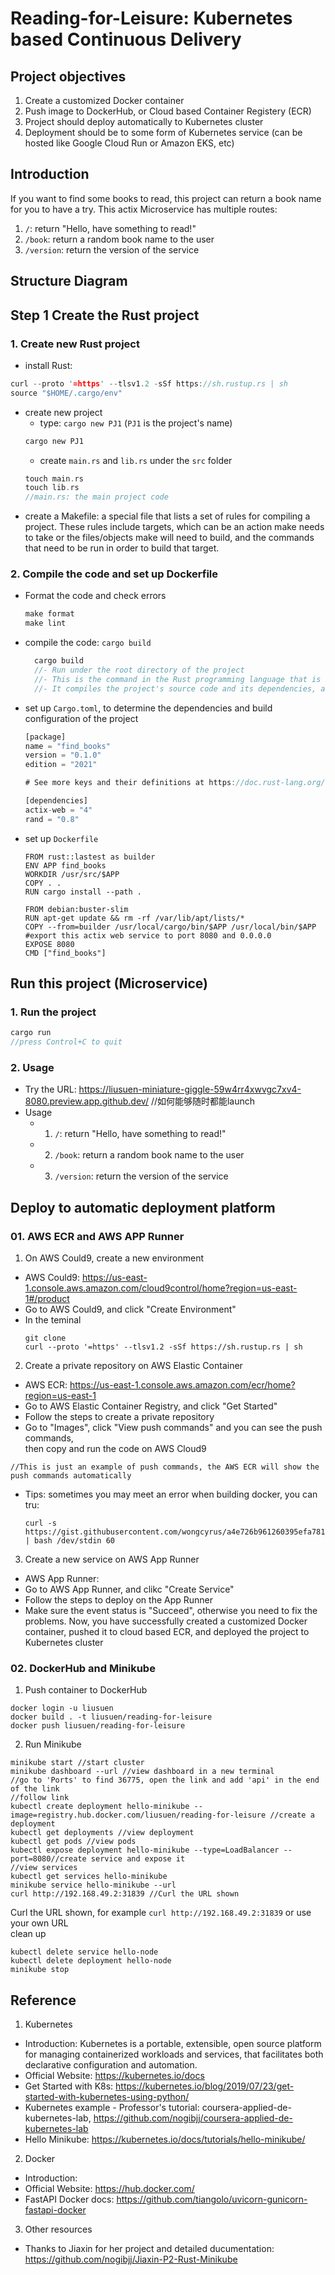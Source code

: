 # Reading-for-Leisure: Kubernetes based Continuous Delivery
## Project objectives
1. Create a customized Docker container
2. Push image to DockerHub, or Cloud based Container Registery (ECR)
3. Project should deploy automatically to Kubernetes cluster
4. Deployment should be to some form of Kubernetes service (can be hosted like Google Cloud Run or Amazon EKS, etc)
## Introduction
If you want to find some books to read, this project can return a book name for you to have a try.
This actix Microservice has multiple routes:
1. `/`: return "Hello, have something to read!"
2. `/book`: return a random book name to the user
3. `/version`: return the version of the service
## Structure Diagram
## Step 1 Create the Rust project
### 1. Create new Rust project
- install Rust:
```Rust
curl --proto '=https' --tlsv1.2 -sSf https://sh.rustup.rs | sh
source "$HOME/.cargo/env"
```
- create new project
  - type: `cargo new PJ1` (`PJ1` is the project's name)
  ```Rust
  cargo new PJ1
  ```
  - create `main.rs` and `lib.rs` under the `src` folder
  ```Rust
  touch main.rs
  touch lib.rs
  //main.rs: the main project code
  ```
- create a Makefile: a special file that lists a set of rules for compiling a project. These rules include targets, which can be an action make needs to take or the files/objects make will need to build, and the commands that need to be run in order to build that target.
### 2. Compile the code and set up Dockerfile
- Format the code and check errors
  ```Rust
  make format
  make lint
  ```
- compile the code: `cargo build`
  ```Rust
    cargo build
    //- Run under the root directory of the project
    //- This is the command in the Rust programming language that is used to compile a Rust project. 
    //- It compiles the project's source code and its dependencies, and produces an executable binary file.
  ```
- set up `Cargo.toml`, to determine the dependencies and build configuration of the project
  ```Rust
  [package]
  name = "find_books"
  version = "0.1.0"
  edition = "2021"

  # See more keys and their definitions at https://doc.rust-lang.org/cargo/reference/manifest.html

  [dependencies]
  actix-web = "4"
  rand = "0.8"
  ```
- set up `Dockerfile`
  ```
  FROM rust::lastest as builder
  ENV APP find_books
  WORKDIR /usr/src/$APP
  COPY . .
  RUN cargo install --path .
  
  FROM debian:buster-slim
  RUN apt-get update && rm -rf /var/lib/apt/lists/*
  COPY --from=builder /usr/local/cargo/bin/$APP /usr/local/bin/$APP
  #export this actix web service to port 8080 and 0.0.0.0
  EXPOSE 8080
  CMD ["find_books"]
  ```

## Run this project (Microservice)
### 1. Run the project
  ```Rust
  cargo run
  //press Control+C to quit
  ```
### 2. Usage
- Try the URL: https://liusuen-miniature-giggle-59w4rr4xwvgc7xv4-8080.preview.app.github.dev/
//如何能够随时都能launch
- Usage
  - 1. `/`: return "Hello, have something to read!"
  - 2. `/book`: return a random book name to the user
  - 3. `/version`: return the version of the service
### 
  
## Deploy to automatic deployment platform
### 01. AWS ECR and AWS APP Runner
1. On AWS Could9, create a new environment
- AWS Could9: https://us-east-1.console.aws.amazon.com/cloud9control/home?region=us-east-1#/product
- Go to AWS Could9, and click "Create Environment" 
- In the teminal
  ```
  git clone
  curl --proto '=https' --tlsv1.2 -sSf https://sh.rustup.rs | sh
  ```
2. Create a private repository on AWS Elastic Container
- AWS ECR: https://us-east-1.console.aws.amazon.com/ecr/home?region=us-east-1
- Go to AWS Elastic Container Registry, and click "Get Started"
- Follow the steps to create a private repository
- Go to "Images", click "View push commands" and you can see the push commands,  
then copy and run the code on AWS Cloud9
```
//This is just an example of push commands, the AWS ECR will show the push commands automatically

```
- Tips: sometimes you may meet an error when building docker, you can tru:
  ```
  curl -s https://gist.githubusercontent.com/wongcyrus/a4e726b961260395efa7811cab0b4516/raw/6a045f51acb2338bb2149024a28621db2abfcaab/resize.sh | bash /dev/stdin 60
  ```
3. Create a new service on AWS App Runner
- AWS App Runner: 
- Go to AWS App Runner, and clikc "Create Service"
- Follow the steps to deploy on the App Runner
- Make sure the event status is "Succeed", otherwise you need to fix the problems.
Now, you have successfully created a customized Docker container, pushed it to cloud based ECR, and deployed the project to Kubernetes cluster   
### 02. DockerHub and Minikube
1. Push container to DockerHub
  ```
  docker login -u liusuen
  docker build . -t liusuen/reading-for-leisure
  docker push liusuen/reading-for-leisure
  ```
2. Run Minikube
  ```
  minikube start //start cluster
  minikube dashboard --url //view dashboard in a new terminal
  //go to 'Ports' to find 36775, open the link and add 'api' in the end of the link
  //follow link
  kubectl create deployment hello-minikube --image=registry.hub.docker.com/liusuen/reading-for-leisure //create a deployment
  kubectl get deployments //view deployment
  kubectl get pods //view pods
  kubectl expose deployment hello-minikube --type=LoadBalancer --port=8080//create service and expose it
  //view services
  kubectl get services hello-minikube
  minikube service hello-minikube --url
  curl http://192.168.49.2:31839 //Curl the URL shown
  ```
  Curl the URL shown, for example `curl http://192.168.49.2:31839` or use your own URL  
  clean up
  ```
  kubectl delete service hello-node
  kubectl delete deployment hello-node
  minikube stop
  ```
## Reference
1. Kubernetes
- Introduction: Kubernetes is a portable, extensible, open source platform for managing containerized workloads and services, that facilitates both declarative configuration and automation.
- Official Website: https://kubernetes.io/docs
- Get Started with K8s: https://kubernetes.io/blog/2019/07/23/get-started-with-kubernetes-using-python/
- Kubernetes example - Professor's tutorial: coursera-applied-de-kubernetes-lab, https://github.com/nogibjj/coursera-applied-de-kubernetes-lab
- Hello Minikube: https://kubernetes.io/docs/tutorials/hello-minikube/  
2. Docker
- Introduction:
- Official Website: https://hub.docker.com/
- FastAPI Docker docs: https://github.com/tiangolo/uvicorn-gunicorn-fastapi-docker
3. Other resources
- Thanks to Jiaxin for her project and detailed ducumentation: https://github.com/nogibjj/Jiaxin-P2-Rust-Minikube
